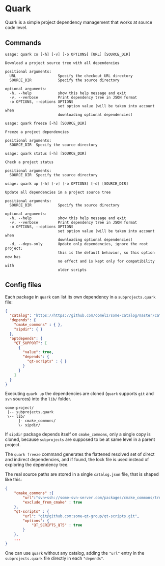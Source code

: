 # Quark

Quark is a simple project dependency management that works at source code level.

## Commands

```
usage: quark co [-h] [-v] [-o OPTIONS] [URL] [SOURCE_DIR]

Download a project source tree with all dependencies

positional arguments:
  URL                   Specify the checkout URL directory
  SOURCE_DIR            Specify the source directory

optional arguments:
  -h, --help            show this help message and exit
  -v, --verbose         Print dependency tree in JSON format
  -o OPTIONS, --options OPTIONS
                        set option value (will be taken into account when
                        downloading optional dependencies)

```
```
usage: quark freeze [-h] [SOURCE_DIR]

Freeze a project dependencies

positional arguments:
  SOURCE_DIR  Specify the source directory
```
```
usage: quark status [-h] [SOURCE_DIR]

Check a project status

positional arguments:
  SOURCE_DIR  Specify the source directory
```
```
usage: quark up [-h] [-v] [-o OPTIONS] [-d] [SOURCE_DIR]

Update all dependencies in a project source tree

positional arguments:
  SOURCE_DIR            Specify the source directory

optional arguments:
  -h, --help            show this help message and exit
  -v, --verbose         Print dependency tree in JSON format
  -o OPTIONS, --options OPTIONS
                        set option value (will be taken into account when
                        downloading optional dependencies)
  -d, --deps-only       Update only dependencies, ignore the root project;
                        this is the default behavior, so this option now has
                        no effect and is kept only for compatibility with
                        older scripts
```

## Config files

Each package in `quark` can list its own dependency in a `subprojects.quark` file:

```json
{
  "catalog": "https://https://github.com/comelz/some-catalog/master/catalog.json",
  "depends": {
    "cmake_commons" : { },
    "sipdir": { }
  },
  "optdepends": {
    "QT_SUPPORT": [
      {
        "value": true,
        "depends": {
          "qt-scripts" : { }
        }
      }
    ]
  }
}
```

Executing `quark up` the dependencies are cloned (`quark` supports `git` and `svn` sources) into the `lib/` folder.

```
some-project/
 |-- subprojects.quark
 \-- lib/
      |- cmake_commons/
      \- sipdir/
```
If `sipdir` package depends itself on `cmake_commons`, only a single copy is cloned, because `subprojects`
are supposed to be at same level in a parent project.

The `quark freeze` command generates the flattened resolved set of direct and indirect dependencies, and if found, the lock
file is used instead of exploring the dependency tree.

The real source paths are stored in a single `catalog.json` file, that is shaped like this:

```json
{
    "cmake_commons" :{
        "url":"svn+ssh://some-svn-server.com/packages/cmake_commons/trunk",
        "exclude_from_cmake" : true
    },
    "qt-scripts" : {
        "url": "git@github.com:some-qt-group/qt-scripts.git",
        "options": {
            "QT_SCRIPTS_QT5" : true
        }
    },
    ...
}
```

One can use `quark` without any catalog, adding the `"url"` entry in the `subprojects.quark` file directly
in each `"depends"`.
